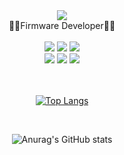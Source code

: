 <div align= "center">
    <img src="https://capsule-render.vercel.app/api?type=waving&color=0:c7d2ff,100:66d9ff&height=120&text=eunbin&animation=&fontColor=70baff&fontSize=70" />
    <br/>
    <div align="center">👨‍💻Firmware Developer👨‍💻</div>
    <br/>
    <div style="margin: 0 auto; text-align: center;" align= "center"> <img src="https://img.shields.io/badge/C-A8B9CC?style=flat-square&logo=C&logoColor=white">
        <img src="https://img.shields.io/badge/Git-F05032?style=flat-square&logo=Git&logoColor=white">
        <img src="https://img.shields.io/badge/Github-181717?style=flat-square&logo=Github&logoColor=white">
        <br/><img src="https://img.shields.io/badge/Linux-FCC624?style=flat-square&logo=Linux&logoColor=white">
        <img src="https://img.shields.io/badge/Notion-000000?style=flat-square&logo=Notion&logoColor=white">
        <img src="https://img.shields.io/badge/Python-3776AB?style=flat-square&logo=Python&logoColor=white"><br/>
    </div>
    <br/>
    <br/>
</div>
</div> 

<div align="center">
</div>
<div align="center">

  [![Top Langs](https://github-readme-stats.vercel.app/api/top-langs/?username=silvercong07&layout=compact)](https://github.com/silvercong07/github-readme-stats)
</div>
<br/>
<div align="center">

  ![Anurag's GitHub stats](https://github-readme-stats.vercel.app/api?username=silvercong07&show_icons=true&theme=radical)
</div>

